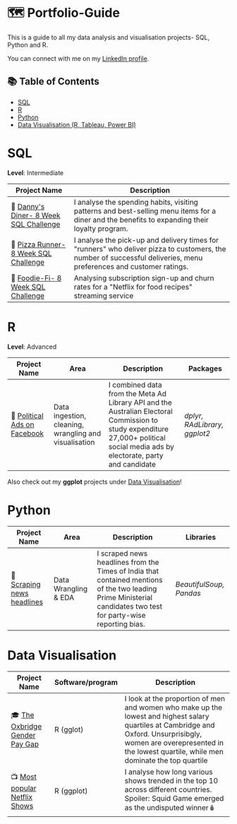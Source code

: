 # 🗺 Portfolio-Guide
This is a guide to all my data analysis and visualisation projects- SQL, Python and R. 

You can connect with me on my [LinkedIn profile](https://www.linkedin.com/in/prachi-arya-37aa29136/).

## 📚 Table of Contents
- [SQL](#sql)
- [R](#r)
- [Python](#python)
- [Data Visualisation (R, Tableau, Power BI)](#data-visualisation)

# SQL

**Level**: Intermediate

| Project Name | Description | 
|---|---|
| 🍝 [Danny's Diner- 8 Week SQL Challenge](https://github.com/Prachi-Ar/8-Week-SQL-Challenge#-problem-1-dannys-diner) | I analyse the spending habits, visiting patterns and best-selling menu items for a diner and the benefits to expanding their loyalty program. | 
| 🍕 [Pizza Runner- 8 Week SQL Challenge](https://github.com/Prachi-Ar/8-Week-SQL-Challenge#-problem-2-pizza-runner) | I analyse the pick-up and delivery times for "runners" who deliver pizza to customers, the number of successful deliveries, menu preferences and customer ratings. | 
| 🥑 [Foodie-Fi- 8 Week SQL Challenge](https://github.com/Prachi-Ar/8-Week-SQL-Challenge#-problem-2-pizza-runner) | Analysing subscription sign-up and churn rates for a "Netflix for food recipes" streaming service | 

# R

**Level**: Advanced

| Project Name | Area | Description | Packages |   
|---|---|---|---|
| 📢 [Political Ads on Facebook](https://github.com/Prachi-Ar/Facebook-Ads) | Data ingestion, cleaning, wrangling and visualisation | I combined data from the Meta Ad Library API and the Australian Electoral Commission to study expenditure 27,000+ political social media ads by electorate, party and candidate |  _dplyr, RAdLibrary, ggplot2_ | 

Also check out my **ggplot** projects under [Data Visualisation](#data-visualisation)!

# Python

| Project Name | Area | Description | Libraries |    
|---|---|---|---|
| 📰 [Scraping news headlines](https://github.com/Prachi-Ar/TOI-Headlines) |   Data Wrangling & EDA | I scraped news headlines from the Times of India that contained mentions of the two leading Prime Ministerial candidates two test for party-wise reporting bias.| _BeautifulSoup, Pandas_ |   

# Data Visualisation

| Project Name | Software/program | Description |
|---|---|---|
| 🎓 [The Oxbridge Gender Pay Gap](https://github.com/Prachi-Ar/TidyTuesday#week-26-2022-the-gender-pay-gap-at-the-universities-of-cambridge-and-oxford) | R (gglot) | I look at the proportion of men and women who make up the lowest and highest salary quartiles at Cambridge and Oxford. Unsurprisibgly, women are overepresented in the lowest quartile, while men dominate the top quartile| 
| 📺 [Most popular Netflix Shows](https://github.com/Prachi-Ar/TidyTuesday#week-30-2022-top-10-trending-netflix-shows-across-countries) | R (ggplot) | I analyse how long various shows trended in the top 10 across different countries. Spoiler: Squid Game emerged as the undisputed winner🪆 | 
